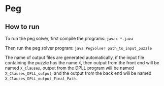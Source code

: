 # Peg
## How to run
To run the peg solver, first compile the programs: `javac *.java`

Then run the peg solver program: `java PegSolver path_to_input_puzzle`

The name of output files are generated automatically, if the input file containing the puzzle has the name `X`, then output from the front end will be named `X_Clauses`, output from the DPLL program will be named `X_Clauses_DPLL_output`, and the output from the back end will be named `X_Clauses_DPLL_output_Final_Path`.
